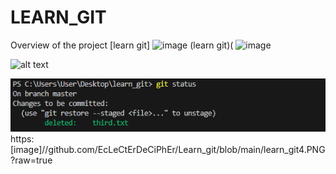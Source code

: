 # LEARN_GIT
Overview of the project
[learn git] ![image](https://github.com/EcLeCtErDeCiPhEr/Learn_git/blob/main/project-overview.png)
(learn git)( ![image](https://github.com/EcLeCtErDeCiPhEr/Learn_git/assets/174363237/74afae69-a4de-4e37-9fdf-466a67efdcce)

![alt text](https://github.com/EcLeCtErDeCiPhEr/Learn_git/blob/main/learn_git13.jpg?raw=true)

![learn git 13](https://github.com/EcLeCtErDeCiPhEr/Learn_git/blob/main/learn_git13.PNG)
https:[image]//github.com/EcLeCtErDeCiPhEr/Learn_git/blob/main/learn_git4.PNG?raw=true
